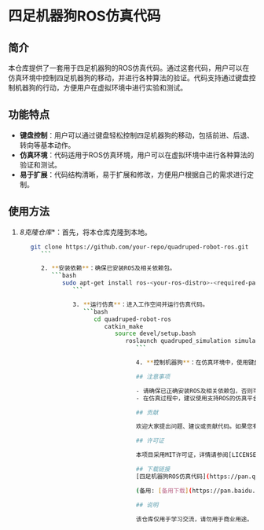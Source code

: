 # 四足机器狗ROS仿真代码

## 简介

本仓库提供了一套用于四足机器狗的ROS仿真代码。通过这套代码，用户可以在仿真环境中控制四足机器狗的移动，并进行各种算法的验证。代码支持通过键盘控制机器狗的行动，方便用户在虚拟环境中进行实验和测试。

## 功能特点

- **键盘控制**：用户可以通过键盘轻松控制四足机器狗的移动，包括前进、后退、转向等基本动作。
- **仿真环境**：代码适用于ROS仿真环境，用户可以在虚拟环境中进行各种算法的验证和测试。
- **易于扩展**：代码结构清晰，易于扩展和修改，方便用户根据自己的需求进行定制。

## 使用方法

1. *8克隆仓库**：首先，将本仓库克隆到本地。
   ```bash
      git clone https://github.com/your-repo/quadruped-robot-ros.git
         ```

         2. **安装依赖**：确保已安装ROS及相关依赖包。
            ```bash
               sudo apt-get install ros-<your-ros-distro>-<required-packages>
                  ```

                  3. **运行仿真**：进入工作空间并运行仿真代码。
                     ```bash
                        cd quadruped-robot-ros
                           catkin_make
                              source devel/setup.bash
                                 roslaunch quadruped_simulation simulation.launch
                                    ```

                                    4. **控制机器狗**：在仿真环境中，使用键盘控制机器狗的移动。

                                    ## 注意事项

                                    - 请确保已正确安装ROS及相关依赖包，否则可能会导致仿真无法正常运行。
                                    - 在仿真过程中，建议使用支持ROS的仿真平台，如Gazebo。

                                    ## 贡献

                                    欢迎大家提出问题、建议或贡献代码。如果您有任何改进意见或新的功能需求，请提交Issue或Pull Request。

                                    ## 许可证

                                    本项目采用MIT许可证，详情请参阅[LICENSE](LICENSE)文件。

                                    ## 下载链接
                                    [四足机器狗ROS仿真代码](https://pan.quark.cn/s/11e1000808f3) 

                                    (备用: [备用下载](https://pan.baidu.com/s/17tSzH4b_NJFXWvHnufQ54w?pwd=1234))

                                    ## 说明

                                    该仓库仅用于学习交流，请勿用于商业用途。
